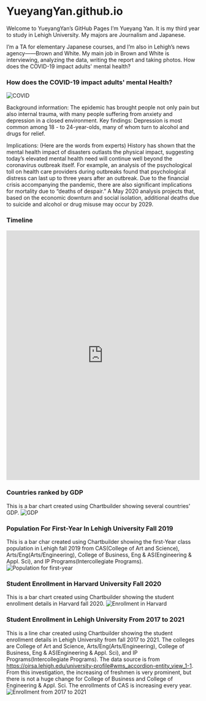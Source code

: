 # YueyangYan.github.io

Welcome to YueyangYan’s GitHub Pages
I’m Yueyang Yan. It is my third year to study in Lehigh University. My majors are Journalism and Japanese.

I’m a TA for elementary Japanese courses, and I’m also in Lehigh’s news agency——Brown and White. My main job in Brown and White is interviewing, analyzing the data, writing the report and taking photos.
How does the COVID-19 impact adults' mental health?

### How does the COVID-19 impact adults' mental Health?
![COVID](https://github.com/YueyangYan/YueyangYan.github.io/blob/main/COVID.png?raw=true)

Background information: The epidemic has brought people not only pain but also internal trauma, with many people suffering from anxiety and depression in a closed environment.
Key findings: Depression is most common among 18 - to 24-year-olds, many of whom turn to alcohol and drugs for relief.

Implications: (Here are the words from experts) History has shown that the mental health impact of disasters outlasts the physical impact, suggesting today’s elevated mental health need will continue well beyond the coronavirus outbreak itself. For example, an analysis of the psychological toll on health care providers during outbreaks found that psychological distress can last up to three years after an outbreak. Due to the financial crisis accompanying the pandemic, there are also significant implications for mortality due to “deaths of despair.” A May 2020 analysis projects that, based on the economic downturn and social isolation, additional deaths due to suicide and alcohol or drug misuse may occur by 2029.

### Timeline

<iframe src='https://cdn.knightlab.com/libs/timeline3/latest/embed/index.html?source=1u_LlHQjsm75hs4jqFg82Hwci9IRiGoCWBwblzCgPw3A&font=Default&lang=en&initial_zoom=2&height=650' width='100%' height='650' webkitallowfullscreen mozallowfullscreen allowfullscreen frameborder='0'></iframe>

### Countries ranked by GDP
This is a bar chart created using Chartbuilder showing several countries' GDP.
![GDP](https://github.com/YueyangYan/YueyangYan.github.io/blob/main/The_worlds_richest_countries_GDP_chartbuilder.png?raw=true)

### Population For First-Year In Lehigh University Fall 2019
This is a bar char created using Chartbuilder showing the first-Year class population in Lehigh fall 2019 from CAS(College of Art and Science), Arts/Eng(Arts/Engineering), College of Business, Eng & AS(Engineering & Appl. Sci), and IP Programs(Intercollegiate Programs).
![Population for first-year](https://github.com/YueyangYan/YueyangYan.github.io/blob/main/First-Year_Class_Population_in_Lehigh_Fall_2019_Male_Female_chartbuilder.png?raw=true)

### Student Enrollment in Harvard University Fall 2020
This is a bar chart created using Chartbuilder showing the student enrollment details in Harvard fall 2020.
![Enrollment in Harvard](https://github.com/YueyangYan/YueyangYan.github.io/blob/main/Student_Enrollment_in_Harvard_University_Fall_2020_Female_Male_chartbuilder.png?raw=true)

### Student Enrollment in Lehigh University From 2017 to 2021
This is a line char created using Chartbuilder showing the student enrollment details in Lehigh University from fall 2017 to 2021. The colleges are College of Art and Science, Arts/Eng(Arts/Engineering), College of Business, Eng & AS(Engineering & Appl. Sci), and IP Programs(Intercollegiate Programs). The data source is from https://oirsa.lehigh.edu/university-profile#wms_accordion-entity_view_1-1. From this investigation, the increasing of freshmen is very prominent, but there is not a huge change for College of Business and College of Engineering & Appl. Sci. The enrollments of CAS is increasing every year.
![Enrollment from 2017 to 2021](https://github.com/YueyangYan/YueyangYan.github.io/blob/main/Enrollment_of_Lehigh_Univerisity__CAS_Art_Eng_Business_Eng_&_AS_IP_chartbuilder.png?raw=true)
